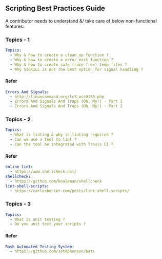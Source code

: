 ## Scripting Best Practices Guide

A contributor needs to understand &/ take care of below non-functional features:

### Topics - 1

```yaml
Topics:
  - Why & how to create a clean_up function ?
  - Why & how to create a error_exit function ?
  - Why & how to create safe (race free) temp files ?
  - Why SIGKILL is not the best option for signal handling ?
```

#### Refer

```yaml
Errors And Signals:
  - http://linuxcommand.org/lc3_wss0150.php
  - Errors And Signals And Traps (Oh, My!) - Part 1
  - Errors And Signals And Traps (Oh, My!) - Part 2
```

### Topics - 2

```yaml
Topics:
  - What is linting & why is linting required ?
  - Can we use a tool to lint ?
  - Can the tool be integrated with Travis CI ?
```

#### Refer

```yaml
online lint:
  - https://www.shellcheck.net/
shellcheck:
  - https://github.com/koalaman/shellcheck
lint-shell-scripts:
  - https://carlosbecker.com/posts/lint-shell-scripts/
```

### Topics - 3

```yaml
Topics:
  - What is unit testing ?
  - Do you unit test your scripts ?
```

#### Refer

```yaml
Bash Automated Testing System:
  - https://github.com/sstephenson/bats
```
